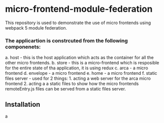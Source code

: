 # micro-frontend-module-federation
This repository is used to demonstrate the use of micro frontends using webpack 5 module federation. </br>
### The applicartion is constrcuted from the following componenets:
a. host - this is the host application which acts as the container for all the other micro frontends.
b. store - this is a micro-frontend which is resposible for the entire state of tha application, it is using redux
c. arca - a micro frontend
d. envelope - a micro frontend
e. home - a micro frontend
f. static files server - used for 2 things: 
	1. acting a web server for the arca micro frontend
	2. acting a a static files to show how the micro frontends remoteEntry.js files can be served from a static files server.
	


## Installation
a
